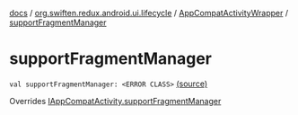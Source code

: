 [docs](../../index.md) / [org.swiften.redux.android.ui.lifecycle](../index.md) / [AppCompatActivityWrapper](index.md) / [supportFragmentManager](./support-fragment-manager.md)

# supportFragmentManager

`val supportFragmentManager: <ERROR CLASS>` [(source)](https://github.com/protoman92/KotlinRedux/tree/master/android/android-lifecycle/src/main/java/org/swiften/redux/android/ui/lifecycle/AndroidFragment.kt#L25)

Overrides [IAppCompatActivity.supportFragmentManager](../-i-app-compat-activity/support-fragment-manager.md)

